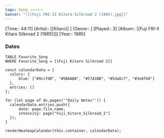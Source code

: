 ```yaml
---
tags: Song ⭐⭐⭐⭐⭐ 
banner: "![[Fuji FRI-II Kitaro Silkroad 2 (1985).jpg]]"
---
```

[Time:: 44:11]
[Artist:: [[Kitaro]] ]
[Genre:: ]
[Played:: 3]
[Album:: [[Fuji FRI-II Kitaro Silkroad 2 (1985)]]]
[Year:: 1985]
### Dates
````dataview
TABLE Favorite_Song
WHERE Favorite_Song = [[Fuji Kitaro Silkroad 2]]
````
  ```dataviewjs
const calendarData = { 
	colors: { 
		blue: ["#9ccfd8", "#5BAAB8", "#57A1BB", "#5da8c7", "#3e8fb0"] 
	}, 
	entries: [] 
}; 

for (let page of dv.pages('"Daily Notes"')) { 
	calendarData.entries.push({ 
		date: page.file.name, 
		intensity: page["Fuji_Kitaro_Silkroad_2"]
	}); 
} 

renderHeatmapCalendar(this.container, calendarData);
```
